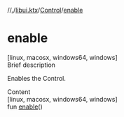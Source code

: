 //[.](../../index.md)/[libui.ktx](../index.md)/[Control](index.md)/[enable](enable.md)



# enable  
[linux, macosx, windows64, windows]  
Brief description  


Enables the Control.

  
  
  
Content  
[linux, macosx, windows64, windows]  
fun [enable](enable.md)()  



